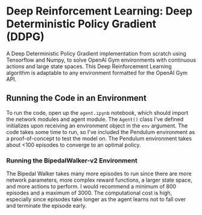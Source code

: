 # Deep Reinforcement Learning: Deep Deterministic Policy Gradient (DDPG)
A Deep Deterministic Policy Gradient implementation from scratch using Tensorflow and Numpy, to solve OpenAI Gym environments with continuous actions and large state spaces. This Deep Reinforcement Learning algorithm is adaptable to any environment formatted for the OpenAI Gym API.

## Running the Code in an Environment
To run the code, open up the ```agent.ipynb``` notebook, which should import the network modules and agent module. The ```Agent()``` class I've defined initializes upon receiving an environment object in the ```env``` argument. The code takes some time to run, so I've included the Pendulum environment as a proof-of-concept to test the model on. The Pendulum environment takes about <100 episodes to converge to an optimal policy. 

### Running the BipedalWalker-v2 Environment
The Bipedal Walker takes many more episodes to run since there are more network parameters, more complex reward functions, a larger state space, and more actions to perform. I would recommend a minimum of 800 episodes and a maximum of 3000. The computational cost is high, especially since episodes take longer as the agent learns not to fall over and terminate the episode early.
